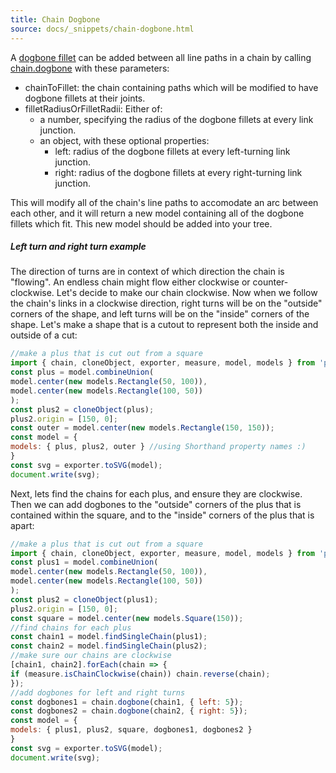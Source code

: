 ```yaml
---
title: Chain Dogbone
source: docs/_snippets/chain-dogbone.html
---
```


A [dogbone fillet](/docs/intermediate-drawing/index.md#Dogbone%20Fillet) can be added between all line paths in a chain by calling
[chain.dogbone](/docs/api/modules/chain.md#dogbone) with these parameters:

* chainToFillet: the chain containing paths which will be modified to have dogbone fillets at their joints.
* filletRadiusOrFilletRadii: Either of:
  + a number, specifying the radius of the dogbone fillets at every link junction.
  + an object, with these optional properties:
    - left: radius of the dogbone fillets at every left-turning link junction.
    - right: radius of the dogbone fillets at every right-turning link junction.

This will modify all of the chain's line paths to accomodate an arc between each other, and it will return a new model containing all of the dogbone fillets which fit.
This new model should be added into your tree.

##### Left turn and right turn example

The direction of turns are in context of which direction the chain is "flowing". An endless chain might flow either clockwise or counter-clockwise.
Let's decide to make our chain clockwise. Now when we follow the chain's links in a clockwise direction, right turns will be on the "outside" corners of the shape,
and left turns will be on the "inside" corners of the shape. Let's make a shape that is a cutout to represent both the inside and outside of a cut:
```javascript
//make a plus that is cut out from a square
import { chain, cloneObject, exporter, measure, model, models } from 'photon/core';
const plus = model.combineUnion(
model.center(new models.Rectangle(50, 100)),
model.center(new models.Rectangle(100, 50))
);
const plus2 = cloneObject(plus);
plus2.origin = [150, 0];
const outer = model.center(new models.Rectangle(150, 150));
const model = {
models: { plus, plus2, outer } //using Shorthand property names :)
}
const svg = exporter.toSVG(model);
document.write(svg);
```
Next, lets find the chains for each plus, and ensure they are clockwise. Then we can add dogbones to the "outside" corners of the plus that is contained within the square,
and to the "inside" corners of the plus that is apart:
```javascript
//make a plus that is cut out from a square
import { chain, cloneObject, exporter, measure, model, models } from 'photon/core';
const plus1 = model.combineUnion(
model.center(new models.Rectangle(50, 100)),
model.center(new models.Rectangle(100, 50))
);
const plus2 = cloneObject(plus1);
plus2.origin = [150, 0];
const square = model.center(new models.Square(150));
//find chains for each plus
const chain1 = model.findSingleChain(plus1);
const chain2 = model.findSingleChain(plus2);
//make sure our chains are clockwise
[chain1, chain2].forEach(chain => {
if (measure.isChainClockwise(chain)) chain.reverse(chain);
});
//add dogbones for left and right turns
const dogbones1 = chain.dogbone(chain1, { left: 5});
const dogbones2 = chain.dogbone(chain2, { right: 5});
const model = {
models: { plus1, plus2, square, dogbones1, dogbones2 }
}
const svg = exporter.toSVG(model);
document.write(svg);
```
